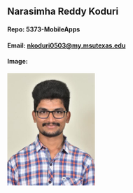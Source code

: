 ## Narasimha Reddy Koduri
#### Repo: 5373-MobileApps
#### Email: nkoduri0503@my.msutexas.edu
#### Image:
<img src="https://github.com/knreddy03/3013-Algorithms/blob/main/passport photo.jpg" width="200">
